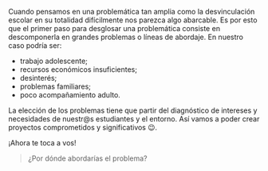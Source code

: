 Cuando pensamos en una problemática tan amplia como la desvinculación escolar en su totalidad difícilmente nos parezca algo abarcable. Es por esto que el primer paso para desglosar una problemática consiste en descomponerla en grandes problemas o líneas de abordaje.  En nuestro caso podría ser:

* trabajo adolescente;
* recursos económicos insuficientes;
* desinterés;
* problemas familiares;
* poco acompañamiento adulto.

La elección de los problemas tiene que partir del diagnóstico de intereses y necesidades de nuestr@s estudiantes y el entorno. Así vamos a poder crear proyectos comprometidos y significativos :wink:.

¡Ahora te toca a vos! 

> ¿Por dónde abordarías el problema?
